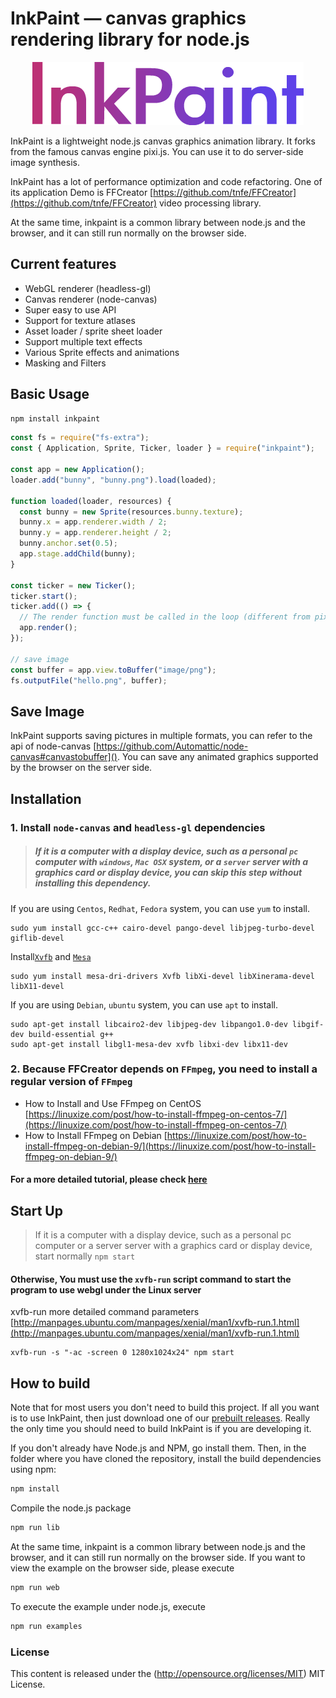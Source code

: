 # InkPaint — canvas graphics rendering library for node.js

<p align="center">
  <img src="./examples/img/logo.png" />
</p>

InkPaint is a lightweight node.js canvas graphics animation library. It forks from the famous canvas engine pixi.js. You can use it to do server-side image synthesis.

InkPaint has a lot of performance optimization and code refactoring. One of its application Demo is FFCreator [https://github.com/tnfe/FFCreator](https://github.com/tnfe/FFCreator) video processing library.

At the same time, inkpaint is a common library between node.js and the browser, and it can still run normally on the browser side.

## Current features

- WebGL renderer (headless-gl)
- Canvas renderer (node-canvas)
- Super easy to use API
- Support for texture atlases
- Asset loader / sprite sheet loader
- Support multiple text effects
- Various Sprite effects and animations
- Masking and Filters

## Basic Usage

```sh
npm install inkpaint
```

```js
const fs = require("fs-extra");
const { Application, Sprite, Ticker, loader } = require("inkpaint");

const app = new Application();
loader.add("bunny", "bunny.png").load(loaded);

function loaded(loader, resources) {
  const bunny = new Sprite(resources.bunny.texture);
  bunny.x = app.renderer.width / 2;
  bunny.y = app.renderer.height / 2;
  bunny.anchor.set(0.5);
  app.stage.addChild(bunny);
}

const ticker = new Ticker();
ticker.start();
ticker.add(() => {
  // The render function must be called in the loop (different from pixi.js)
  app.render();
});

// save image
const buffer = app.view.toBuffer("image/png");
fs.outputFile("hello.png", buffer);
```

## Save Image

InkPaint supports saving pictures in multiple formats, you can refer to the api of node-canvas [https://github.com/Automattic/node-canvas#canvastobuffer](). You can save any animated graphics supported by the browser on the server side.

## Installation

### 1. Install `node-canvas` and `headless-gl` dependencies

> ##### If it is a computer with a display device, such as a personal `pc` computer with `windows`, `Mac OSX` system, or a `server` server with a graphics card or display device, you can skip this step without installing this dependency.

If you are using `Centos`, `Redhat`, `Fedora` system, you can use `yum` to install.

```shell
sudo yum install gcc-c++ cairo-devel pango-devel libjpeg-turbo-devel giflib-devel
```

Install[`Xvfb`](https://linux.die.net/man/1/xvfb) and [`Mesa`](http://www.sztemple.cc/articles/linux%E4%B8%8B%E7%9A%84opengl-mesa%E5%92%8Cglx%E7%AE%80%E4%BB%8B)

```shell
sudo yum install mesa-dri-drivers Xvfb libXi-devel libXinerama-devel libX11-devel
```

If you are using `Debian`, `ubuntu` system, you can use `apt` to install.

```shell
sudo apt-get install libcairo2-dev libjpeg-dev libpango1.0-dev libgif-dev build-essential g++
sudo apt-get install libgl1-mesa-dev xvfb libxi-dev libx11-dev
```

### 2. Because FFCreator depends on `FFmpeg`, you need to install a regular version of `FFmpeg`

- How to Install and Use FFmpeg on CentOS [https://linuxize.com/post/how-to-install-ffmpeg-on-centos-7/](https://linuxize.com/post/how-to-install-ffmpeg-on-centos-7/)
- How to Install FFmpeg on Debian [https://linuxize.com/post/how-to-install-ffmpeg-on-debian-9/](https://linuxize.com/post/how-to-install-ffmpeg-on-debian-9/)

#### For a more detailed tutorial, please check [here](https://tnfe.github.io/FFCreator/#/guide/installation)

## Start Up

> If it is a computer with a display device, such as a personal pc computer or a server server with a graphics card or display device, start normally `npm start`

#### Otherwise, You must use the `xvfb-run` script command to start the program to use webgl under the Linux server

xvfb-run more detailed command parameters [http://manpages.ubuntu.com/manpages/xenial/man1/xvfb-run.1.html](http://manpages.ubuntu.com/manpages/xenial/man1/xvfb-run.1.html)

```shell
xvfb-run -s "-ac -screen 0 1280x1024x24" npm start
```

## How to build

Note that for most users you don't need to build this project. If all you want is to use InkPaint, then
just download one of our [prebuilt releases](https://github.com/tnfe/inkpaint/releases). Really
the only time you should need to build InkPaint is if you are developing it.

If you don't already have Node.js and NPM, go install them. Then, in the folder where you have cloned
the repository, install the build dependencies using npm:

```sh
npm install
```

Compile the node.js package

```sh
npm run lib
```

At the same time, inkpaint is a common library between node.js and the browser, and it can still run normally on the browser side.
If you want to view the example on the browser side, please execute

```sh
npm run web
```

To execute the example under node.js, execute

```sh
npm run examples
```

### License

This content is released under the (http://opensource.org/licenses/MIT) MIT License.
